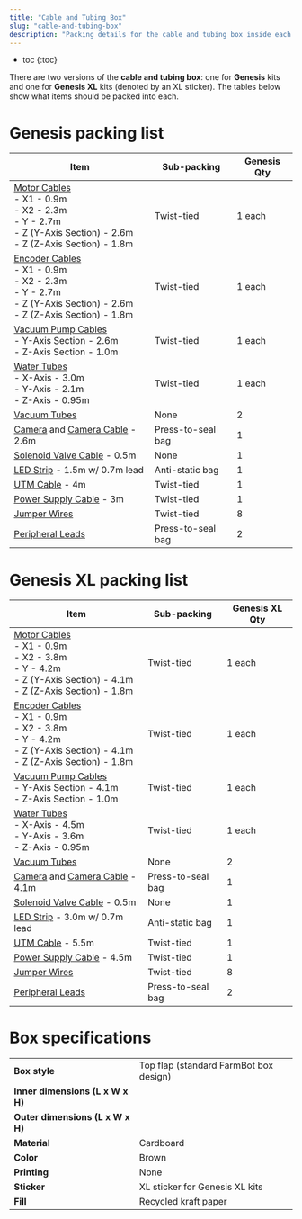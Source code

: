 ```yaml
---
title: "Cable and Tubing Box"
slug: "cable-and-tubing-box"
description: "Packing details for the cable and tubing box inside each main carton"
---
```


* toc
{:toc}

There are two versions of the **cable and tubing box**: one for **Genesis** kits and one for **Genesis XL** kits (denoted by an <span class="fb-xl-sticker">XL</span> sticker). The tables below show what items should be packed into each.

# Genesis packing list

|Item                          |Sub-packing                   |Genesis Qty                   |
|------------------------------|------------------------------|------------------------------|
|[Motor Cables](../../Extras/bom/electronics-and-wiring.md#motor-cables)<br>- X1 - 0.9m<br>- X2 - 2.3m<br>- Y - 2.7m<br>- Z (Y-Axis Section) - 2.6m<br>- Z (Z-Axis Section) - 1.8m|Twist-tied|1 each
|[Encoder Cables](../../Extras/bom/electronics-and-wiring.md#encoder-cables)<br>- X1 - 0.9m<br>- X2 - 2.3m<br>- Y - 2.7m<br>- Z (Y-Axis Section) - 2.6m<br>- Z (Z-Axis Section) - 1.8m|Twist-tied|1 each
|[Vacuum Pump Cables](../../Extras/bom/electronics-and-wiring.md#vacuum-pump-cable)<br>- Y-Axis Section - 2.6m<br>- Z-Axis Section - 1.0m|Twist-tied|1 each
|[Water Tubes](../../Extras/bom/tubing.md#water-tube)<br>- X-Axis - 3.0m<br>- Y-Axis - 2.1m<br>- Z-Axis - 0.95m|Twist-tied|1 each
|[Vacuum Tubes](../../Extras/bom/tubing.md#vacuum-tube)|None|2
|[Camera](../../Extras/bom/electronics-and-wiring.md#camera) and [Camera Cable](../../Extras/bom/electronics-and-wiring.md#camera-cable) - 2.6m|Press-to-seal bag|1
|[Solenoid Valve Cable](../../Extras/bom/electronics-and-wiring.md#solenoid-valve-cable) - 0.5m|None|1
|[LED Strip](../../Extras/bom/electronics-and-wiring.md#led-strip) - 1.5m w/ 0.7m lead|Anti-static bag|1
|[UTM Cable](../../Extras/bom/electronics-and-wiring.md#universal-tool-mount-cable) - 4m|Twist-tied|1
|[Power Supply Cable](../../Extras/bom/electronics-and-wiring.md#power-supply-cable) - 3m|Twist-tied|1
|[Jumper Wires](../../Extras/bom/electronics-and-wiring.md#jumper-wires)|Twist-tied|8
|[Peripheral Leads](../../Extras/bom/electronics-and-wiring.md#peripheral-leads)|Press-to-seal bag|2

# Genesis XL packing list

|Item                          |Sub-packing                   |Genesis XL Qty                |
|------------------------------|------------------------------|------------------------------|
|[Motor Cables](../../Extras/bom/electronics-and-wiring.md#motor-cables)<br>- X1 - 0.9m<br>- X2 - 3.8m<br>- Y - 4.2m<br>- Z (Y-Axis Section) - 4.1m<br>- Z (Z-Axis Section) - 1.8m|Twist-tied|1 each
|[Encoder Cables](../../Extras/bom/electronics-and-wiring.md#encoder-cables)<br>- X1 - 0.9m<br>- X2 - 3.8m<br>- Y - 4.2m<br>- Z (Y-Axis Section) - 4.1m<br>- Z (Z-Axis Section) - 1.8m|Twist-tied|1 each
|[Vacuum Pump Cables](../../Extras/bom/electronics-and-wiring.md#vacuum-pump-cable)<br>- Y-Axis Section - 4.1m<br>- Z-Axis Section - 1.0m|Twist-tied|1 each
|[Water Tubes](../../Extras/bom/tubing.md#water-tube)<br>- X-Axis - 4.5m<br>- Y-Axis - 3.6m<br>- Z-Axis - 0.95m|Twist-tied|1 each
|[Vacuum Tubes](../../Extras/bom/tubing.md#vacuum-tube)|None|2
|[Camera](../../Extras/bom/electronics-and-wiring.md#camera) and [Camera Cable](../../Extras/bom/electronics-and-wiring.md#camera-cable) - 4.1m|Press-to-seal bag|1
|[Solenoid Valve Cable](../../Extras/bom/electronics-and-wiring.md#solenoid-valve-cable) - 0.5m|None|1
|[LED Strip](../../Extras/bom/electronics-and-wiring.md#led-strip) - 3.0m w/ 0.7m lead|Anti-static bag|1
|[UTM Cable](../../Extras/bom/electronics-and-wiring.md#universal-tool-mount-cable) - 5.5m|Twist-tied|1
|[Power Supply Cable](../../Extras/bom/electronics-and-wiring.md#power-supply-cable) - 4.5m|Twist-tied|1
|[Jumper Wires](../../Extras/bom/electronics-and-wiring.md#jumper-wires)|Twist-tied|8
|[Peripheral Leads](../../Extras/bom/electronics-and-wiring.md#peripheral-leads)|Press-to-seal bag|2

# Box specifications

|                              |                              |
|------------------------------|------------------------------|
|**Box style**                 |Top flap (standard FarmBot box design)
|**Inner dimensions (L x W x H)**|
|**Outer dimensions (L x W x H)**|
|**Material**                  |Cardboard
|**Color**                     |Brown
|**Printing**                  |None
|**Sticker**                   |<span class="fb-xl-sticker">XL</span> sticker for Genesis XL kits
|**Fill**                      |Recycled kraft paper

